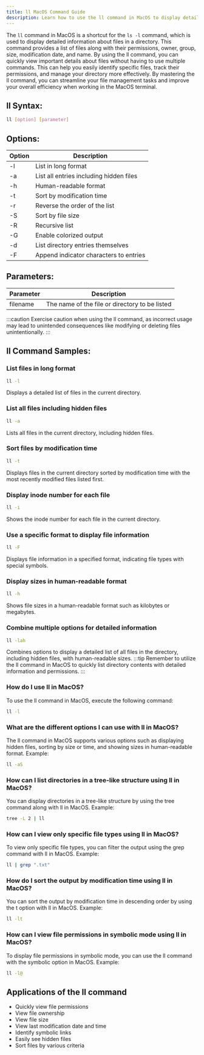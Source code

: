 ```yaml
---
title: ll MacOS Command Guide
description: Learn how to use the ll command in MacOS to display detailed file information quickly and efficiently.
---
```


The `ll` command in MacOS is a shortcut for the `ls -l` command, which is used to display detailed information about files in a directory. This command provides a list of files along with their permissions, owner, group, size, modification date, and name. By using the ll command, you can quickly view important details about files without having to use multiple commands. This can help you easily identify specific files, track their permissions, and manage your directory more effectively. By mastering the ll command, you can streamline your file management tasks and improve your overall efficiency when working in the MacOS terminal.

## ll Syntax:
```bash
ll [option] [parameter]
```

## Options:
| Option | Description                      |
|--------|----------------------------------|
| -l     | List in long format              |
| -a     | List all entries including hidden files |
| -h     | Human-readable format            |
| -t     | Sort by modification time        |
| -r     | Reverse the order of the list    |
| -S     | Sort by file size                |
| -R     | Recursive list                   |
| -G     | Enable colorized output          |
| -d     | List directory entries themselves |
| -F     | Append indicator characters to entries |

## Parameters:
| Parameter | Description                             |
|-----------|-----------------------------------------|
| filename  | The name of the file or directory to be listed |

:::caution
Exercise caution when using the ll command, as incorrect usage may lead to unintended consequences like modifying or deleting files unintentionally.
:::
## ll Command Samples:

### List files in long format
```bash
ll -l
```
Displays a detailed list of files in the current directory.

### List all files including hidden files
```bash
ll -a
```
Lists all files in the current directory, including hidden files.

### Sort files by modification time
```bash
ll -t
```
Displays files in the current directory sorted by modification time with the most recently modified files listed first.

### Display inode number for each file
```bash
ll -i
```
Shows the inode number for each file in the current directory.

### Use a specific format to display file information
```bash
ll -F
```
Displays file information in a specified format, indicating file types with special symbols.

### Display sizes in human-readable format
```bash
ll -h
```
Shows file sizes in a human-readable format such as kilobytes or megabytes.

### Combine multiple options for detailed information
```bash
ll -lah
```
Combines options to display a detailed list of all files in the directory, including hidden files, with human-readable sizes.
:::tip
Remember to utilize the ll command in MacOS to quickly list directory contents with detailed information and permissions.
:::

### How do I use ll in MacOS?
To use the ll command in MacOS, execute the following command:
```bash
ll -l
```

### What are the different options I can use with ll in MacOS?
The ll command in MacOS supports various options such as displaying hidden files, sorting by size or time, and showing sizes in human-readable format. Example:
```bash
ll -aS
```

### How can I list directories in a tree-like structure using ll in MacOS?
You can display directories in a tree-like structure by using the tree command along with ll in MacOS. Example:
```bash
tree -L 2 | ll
```

### How can I view only specific file types using ll in MacOS?
To view only specific file types, you can filter the output using the grep command with ll in MacOS. Example:
```bash
ll | grep ".txt"
```

### How do I sort the output by modification time using ll in MacOS?
You can sort the output by modification time in descending order by using the t option with ll in MacOS. Example:
```bash
ll -lt
```

### How can I view file permissions in symbolic mode using ll in MacOS?
To display file permissions in symbolic mode, you can use the ll command with the symbolic option in MacOS. Example:
```bash
ll -l@ 
```
## Applications of the ll command

- Quickly view file permissions
- View file ownership
- View file size
- View last modification date and time
- Identify symbolic links
- Easily see hidden files
- Sort files by various criteria